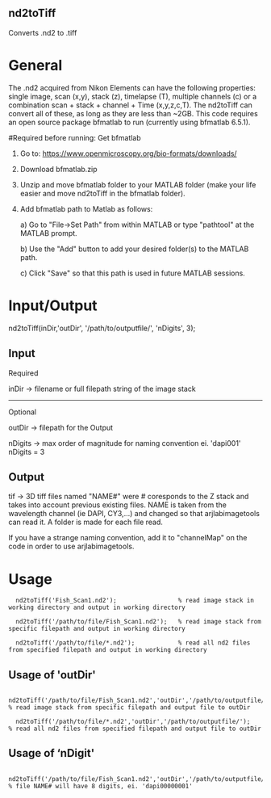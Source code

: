 ## nd2toTiff
Converts .nd2 to .tiff

# General
The .nd2 acquired from Nikon Elements can have the following properties: single image, scan (x,y), stack (z),  timelapse (T),  multiple channels (c) or a combination scan + stack + channel + Time (x,y,z,c,T). The nd2toTiff can convert all of these, as long as they are less than ~2GB. This code requires an open source package bfmatlab to run (currently using bfmatlab 6.5.1). 

#Required before running:
Get bfmatlab   
1) Go to:   https://www.openmicroscopy.org/bio-formats/downloads/

2) Download bfmatlab.zip
3) Unzip and move bfmatlab folder to your MATLAB folder (make your life easier and move nd2toTiff in the bfmatlab folder).

4) Add bfmatlab path to Matlab as follows:

      a) Go to "File->Set Path" from within MATLAB or type 
                            "pathtool" at the MATLAB prompt.
                            
      b) Use the "Add" button to add your desired folder(s) to 
                            the MATLAB path.
                            
      c) Click "Save" so that this path is used in future 
                            MATLAB sessions.


# Input/Output

nd2toTiff(inDir,'outDir', '/path/to/outputfile/', 'nDigits', 3); 

## Input
Required

inDir     -> filename or full filepath string of the image stack

-----

Optional

outDir   -> filepath for the Output

nDigits  -> max order of magnitude for naming convention
                               ei. 'dapi001'  nDigits = 3

## Output

tif          ->    3D tiff files named "NAME#" were # coresponds to the Z stack and
                  takes into account previous existing files. NAME is taken from the wavelength
                  channel (ie DAPI, CY3,...) and changed so that arjlabimagetools can
                  read it. A folder is made for each file read. 

If you have a strange naming convention, add it to "channelMap" on the code in order to use arjlabimagetools.

 
# Usage

      nd2toTiff('Fish_Scan1.nd2');                 % read image stack in working directory and output in working directory

      nd2toTiff('/path/to/file/Fish_Scan1.nd2');   % read image stack from specific filepath and output in working directory

      nd2toTiff('/path/to/file/*.nd2');            % read all nd2 files from specified filepath and output in working directory

## Usage of 'outDir'

      nd2toTiff('/path/to/file/Fish_Scan1.nd2','outDir','/path/to/outputfile/');  % read image stack from specific filepath and output file to outDir

      nd2toTiff('/path/to/file/*.nd2','outDir','/path/to/outputfile/');           % read all nd2 files from specified filepath and output file to outDir

## Usage of ‘nDigit'

      nd2toTiff('/path/to/file/Fish_Scan1.nd2','outDir','/path/to/outputfile/',’nDigits’,8); % file NAME# will have 8 digits, ei. 'dapi00000001'
